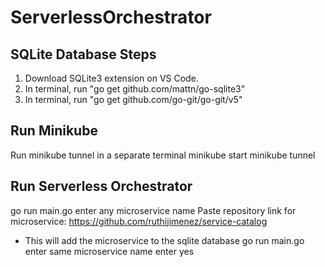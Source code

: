 # ServerlessOrchestrator

## SQLite Database Steps
1. Download SQLite3 extension on VS Code.
2. In terminal, run "go get github.com/mattn/go-sqlite3"
3. In terminal, run "go get github.com/go-git/go-git/v5"

## Run Minikube
Run minikube tunnel in a separate terminal
minikube start
minikube tunnel

## Run Serverless Orchestrator
go run main.go
enter any microservice name
Paste repository link for microservice: https://github.com/ruthijimenez/service-catalog
- This will add the microservice to the sqlite database
go run main.go
enter same microservice name
enter yes

